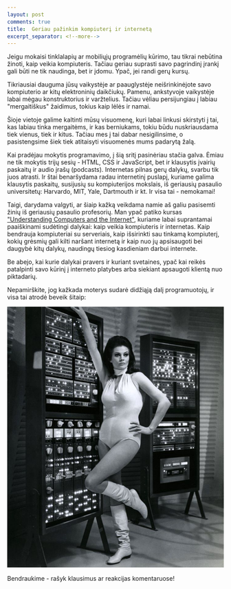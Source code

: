 ```yaml
---
layout: post
comments: true
title:  Geriau pažinkim kompiuterį ir internetą
excerpt_separator: <!--more-->
---
```

Jeigu mokaisi tinklalapių ar mobiliųjų programėlių kūrimo, tau tikrai nebūtina žinoti, kaip veikia kompiuteris. Tačiau geriau suprasti savo
pagrindinį įrankį gali būti ne tik naudinga, bet ir įdomu. Ypač, jei randi gerų kursų. 
<!--more-->

Tikriausiai dauguma jūsų vaikystėje ar paauglystėje neišrinkinėjote savo kompiuterio ar kitų elektroninių daikčiukų. Pamenu, ankstyvoje 
vaikystėje labai mėgau konstruktorius ir varžtelius. Tačiau vėliau persijungiau į labiau "mergaitiškus" žaidimus, tokius kaip lėlės ir namai.

Šioje vietoje galime kaltinti mūsų visuomenę, kuri labai linkusi skirstyti į tai, kas labiau tinka mergaitėms, ir kas berniukams, tokiu 
būdu nuskriausdama tiek vienus, tiek ir kitus. Tačiau mes į tai dabar nesigilinsime, o pasistengsime šiek tiek atitaisyti visuomenės mums 
padarytą žalą.

Kai pradėjau mokytis programavimo, į šią sritį pasinėriau stačia galva. Ėmiau ne tik mokytis trijų sesių - HTML, CSS ir JavaScript, bet ir
klausytis įvairių paskaitų ir audio įrašų (podcasts). Internetas pilnas gerų dalykų, svarbu tik juos atrasti. Ir štai benaršydama radau
internetinį puslapį, kuriame galima klausytis paskaitų, susijusių su kompiuterijos mokslais, iš geriausių pasaulio universitetų: Harvardo, 
MIT, Yale, Dartmouth ir kt. Ir visa tai - nemokamai!

Taigi, darydama valgyti, ar šiaip kažką veikdama namie aš galiu pasisemti žinių iš geriausių pasaulio profesorių. Man ypač patiko
kursas <a href="http://academicearth.org/computer-science/" target="_blank">"Understanding Computers and the Internet"</a>, kuriame labai suprantamai paaiškinami sudėtingi dalykai: kaip veikia kompiuteris ir internetas.
Kaip bendrauja kompiuteriai su serveriais, kaip išsirinkti sau tinkamą kompiuterį, kokių grėsmių gali kilti naršant internetą ir kaip 
nuo jų apsisaugoti bei daugybė kitų dalykų, naudingų tiesiog kasdieniam darbui internete.

Be abejo, kai kurie dalykai pravers ir kuriant svetaines, ypač kai reikės patalpinti savo kūrinį į interneto platybes arba siekiant apsaugoti
klientą nuo piktadarių. 

Nepamirškite, jog kažkada moterys sudarė didžiąją dalį programuotojų, ir visa tai atrodė beveik šitaip:

![Moterys programuotojos](/assets/women_coders.jpg)  

Bendraukime - rašyk klausimus ar reakcijas komentaruose!
